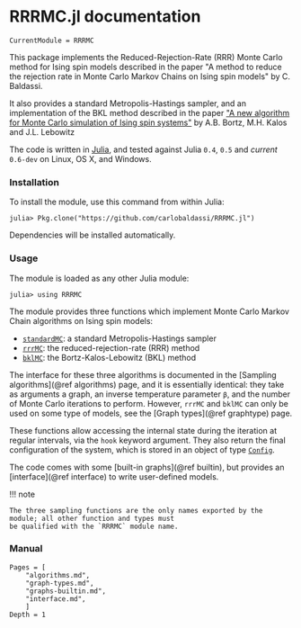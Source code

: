 # RRRMC.jl documentation

```@meta
CurrentModule = RRRMC
```

This package implements the Reduced-Rejection-Rate (RRR) Monte Carlo method for Ising spin models described in the paper
"A method to reduce the rejection rate in Monte Carlo Markov Chains on Ising spin models" by C. Baldassi.

It also provides a standard Metropolis-Hastings sampler, and an implementation of the BKL method described in the paper
["A new algorithm for Monte Carlo simulation of Ising spin systems"](http://www.sciencedirect.com/science/article/pii/0021999175900601) by A.B. Bortz, M.H. Kalos and J.L. Lebowitz

The code is written in [Julia](http://julialang.org), and tested against Julia `0.4`, `0.5` and *current* `0.6-dev` on Linux, OS X, and Windows.

### Installation

To install the module, use this command from within Julia:

```
julia> Pkg.clone("https://github.com/carlobaldassi/RRRMC.jl")
```

Dependencies will be installed automatically.

### Usage

The module is loaded as any other Julia module:

```
julia> using RRRMC
```

The module provides three functions which implement Monte Carlo Markov Chain algorithms on Ising spin models:

* [`standardMC`](@ref): a standard Metropolis-Hastings sampler
* [`rrrMC`](@ref): the reduced-rejection-rate (RRR) method
* [`bklMC`](@ref): the Bortz-Kalos-Lebowitz (BKL) method

The interface for these three algorithms is documented in the [Sampling algorithms](@ref algorithms) page, and it
is essentially identical: they take as arguments a graph, an inverse temperature parameter `β`, and the number of
Monte Carlo iterations to perform. However, `rrrMC` and `bklMC` can only be used on some type of models, see the
[Graph types](@ref graphtype) page.

These functions allow accessing the internal state during the iteration at regular intervals, via the `hook` keyword
argument. They also return the final configuration of the system, which is stored in an object of type
[`Config`](@ref).

The code comes with some [built-in graphs](@ref builtin), but provides an [interface](@ref interface) to write
user-defined models.

!!! note

    The three sampling functions are the only names exported by the module; all other function and types must
    be qualified with the `RRRMC` module name.

### Manual

```@contents
Pages = [
    "algorithms.md",
    "graph-types.md",
    "graphs-builtin.md",
    "interface.md",
    ]
Depth = 1
```
